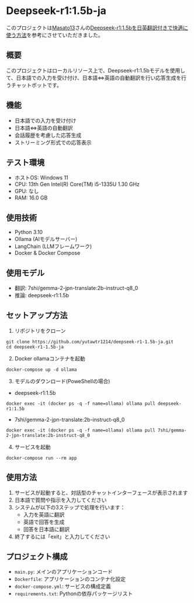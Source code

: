 # Deepseek-r1:1.5b-ja

このプロジェクトは[Masato13](https://zenn.dev/masato13)さんの[Deepseek-r1:1.5bを日英翻訳付きで快適に使う方法](https://zenn.dev/masato13/articles/5af9d8d0f60b2b)を参考にさせていただきました。

## 概要
このプロジェクトはローカルリソース上で、Deepseek-r1:1.5bモデルを使用して、日本語での入力を受け付け、日本語⇔英語の自動翻訳を行い応答生成を行うチャットボットです。

## 機能

- 日本語での入力を受け付け
- 日本語⇔英語の自動翻訳
- 会話履歴を考慮した応答生成
- ストリーミング形式での応答表示

## テスト環境
- ホストOS: Windows 11
- CPU: 13th Gen Intel(R) Core(TM) i5-1335U   1.30 GHz
- GPU: なし
- RAM: 16.0 GB

## 使用技術

- Python 3.10
- Ollama (AIモデルサーバー)
- LangChain (LLMフレームワーク)
- Docker & Docker Compose

## 使用モデル

- 翻訳: 7shi/gemma-2-jpn-translate:2b-instruct-q8_0
- 推論: deepseek-r1:1.5b

## セットアップ方法

1. リポジトリをクローン

```
git clone https://github.com/yutawtr1214/deepseek-r1-1.5b-ja.git
cd deepseek-r1-1.5b-ja
```


2. Docker ollamaコンテナを起動
```
docker-compose up -d ollama
```

3. モデルのダウンロード(PoweShellの場合)
- deepseek-r1:1.5b
```
docker exec -it (docker ps -q -f name=ollama) ollama pull deepseek-r1:1.5b
```

- 7shi/gemma-2-jpn-translate:2b-instruct-q8_0
```
docker exec -it (docker ps -q -f name=ollama) ollama pull 7shi/gemma-2-jpn-translate:2b-instruct-q8_0
```

4. サービスを起動
```
docker-compose run --rm app
```

## 使用方法

1. サービスが起動すると、対話型のチャットインターフェースが表示されます
2. 日本語で質問や指示を入力してください
3. システムが以下の3ステップで処理を行います：
   - 入力を英語に翻訳
   - 英語で回答を生成
   - 回答を日本語に翻訳
4. 終了するには「exit」と入力してください

## プロジェクト構成

- `main.py`: メインのアプリケーションコード
- `Dockerfile`: アプリケーションのコンテナ化設定
- `docker-compose.yml`: サービスの構成定義
- `requirements.txt`: Pythonの依存パッケージリスト

